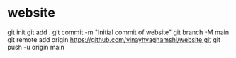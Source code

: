# website

git init
git add .
git commit -m "Initial commit of website"
git branch -M main
git remote add origin https://github.com/vinayhvaghamshi/website.git
git push -u origin main